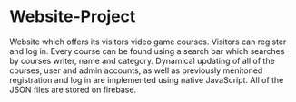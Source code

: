 # Website-Project
Website which offers its visitors video game courses.
Visitors can register and log in.
Every course can be found using a search bar which searches by courses writer, name and category.
Dynamical updating of all of the courses, user and admin accounts, as well as previously menitoned registration and log in are implemented using native JavaScript.
All of the JSON files are stored on firebase.
